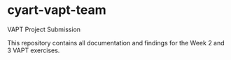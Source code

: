 # cyart-vapt-team
VAPT Project Submission

This repository contains all documentation and findings for the Week 2 and 3 VAPT exercises.
